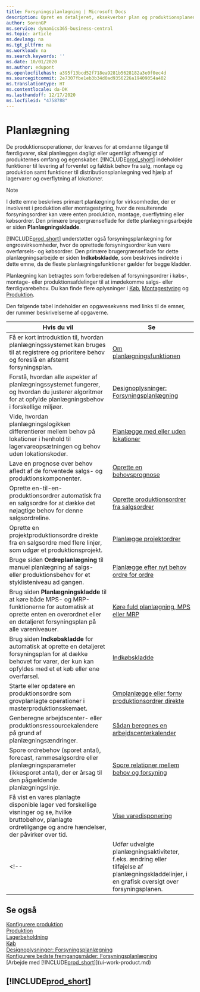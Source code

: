 ```yaml
---
title: Forsyningsplanlægning | Microsoft Docs
description: Opret en detaljeret, eksekverbar plan og produktionsplanen med endelig montage til salgs- og produktionsbehov.
author: SorenGP
ms.service: dynamics365-business-central
ms.topic: article
ms.devlang: na
ms.tgt_pltfrm: na
ms.workload: na
ms.search.keywords: ''
ms.date: 10/01/2020
ms.author: edupont
ms.openlocfilehash: a395f13bcd52f718ea9281b5628182a3e0f0ec4d
ms.sourcegitcommit: 2e7307fbe1eb3b34d0ad9356226a19409054a402
ms.translationtype: HT
ms.contentlocale: da-DK
ms.lasthandoff: 12/17/2020
ms.locfileid: "4758788"
---
```

# <a name="planning"></a>Planlægning

De produktionsoperationer, der kræves for at omdanne tilgange til færdigvarer, skal planlægges dagligt eller ugentligt afhængigt af produkternes omfang og egenskaber. [!INCLUDE[prod_short](includes/prod_short.md)] indeholder funktioner til levering af forventet og faktisk behov fra salg, montage og produktion samt funktioner til distributionsplanlægning ved hjælp af lagervarer og overflytning af lokationer.

> [!NOTE]
> I dette emne beskrives primært planlægning for virksomheder, der er involveret i produktion eller montagestyring, hvor de resulterende forsyningsordrer kan være enten produktion, montage, overflytning eller købsordrer. Den primære brugergrænseflade for dette planlægningsarbejde er siden **Planlægningskladde**.
>
> [!INCLUDE[prod_short](includes/prod_short.md)] understøtter også forsyningsplanlægning for engrosvirksomheder, hvor de oprettede forsyningsordrer kun være overførsels- og købsordrer. Den primære brugergrænseflade for dette planlægningsarbejde er siden **Indkøbskladde**, som beskrives indirekte i dette emne, da de fleste planlægningsfunktioner gælder for begge kladder.

Planlægning kan betragtes som forberedelsen af forsyningsordrer i købs-, montage- eller produktionsafdelinger til at imødekomme salgs- eller færdigvarebehov. Du kan finde flere oplysninger i [Køb](purchasing-manage-purchasing.md), [Montagestyring](assembly-assemble-items.md) og [Produktion](production-manage-manufacturing.md).

Den følgende tabel indeholder en opgavesekvens med links til de emner, der rummer beskrivelserne af opgaverne.  

|**Hvis du vil**|**Se**|  
|------------|-------------|  
|Få er kort introduktion til, hvordan planlægningssystemet kan bruges til at registrere og prioritere behov og foreslå en afstemt forsyningsplan.|[Om planlægningsfunktionen](production-about-planning-functionality.md)|
|Forstå, hvordan alle aspekter af planlægningssystemet fungerer, og hvordan du justerer algoritmer for at opfylde planlægningsbehov i forskellige miljøer.|[Designoplysninger: Forsyningsplanlægning](design-details-supply-planning.md)|
|Vide, hvordan planlægningslogikken differentierer mellem behov på lokationer i henhold til lagervareopsætningen og behov uden lokationskoder.|[Planlægge med eller uden lokationer](production-planning-with-without-locations.md)|
|Lave en prognose over behov afledt af de forventede salgs- og produktionskomponenter.|[Oprette en behovsprognose](production-how-to-create-a-forecast.md)|  
|Oprette en-til-en-produktionsordrer automatisk fra en salgsordre for at dække det nøjagtige behov for denne salgsordreline.|[Oprette produktionsordrer fra salgsordrer](production-how-to-create-production-orders-from-sales-orders.md)|
|Oprette en projektproduktionsordre direkte fra en salgsordre med flere linjer, som udgør et produktionsprojekt.|[Planlægge projektordrer](production-how-to-plan-project-orders.md)|
|Bruge siden **Ordreplanlægning** til manuel planlægning af salgs- eller produktionsbehov for et styklisteniveau ad gangen.|[Planlægge efter nyt behov ordre for ordre](production-how-to-plan-for-new-demand.md)|
|Brug siden **Planlægningskladde** til at køre både MPS- og MRP-funktionerne for automatisk at oprette enten en overordnet eller en detaljeret forsyningsplan på alle vareniveauer.|[Køre fuld planlægning, MPS eller MRP](production-how-to-run-mps-and-mrp.md)|
|Brug siden **Indkøbskladde** for automatisk at oprette en detaljeret forsyningsplan for at dække behovet for varer, der kun kan opfyldes med et et køb eller ene overførsel.|[Indkøbskladde](production-about-planning-functionality.md#requisition-worksheet)|  
|Starte eller opdatere en produktionsordre som grovplanlagte operationer i masterproduktionsskemaet.|[Omplanlægge eller forny produktionsordrer direkte](production-how-to-replan-refresh-production-orders.md)|
|Genberegne arbejdscenter- eller produktionsressourcekalendere på grund af planlægningsændringer.|[Sådan beregnes en arbejdscenterkalender](production-how-to-create-work-center-calendars.md#to-calculate-a-work-center-calendar)|
|Spore ordrebehov (sporet antal), forecast, rammesalgsordre eller planlægningsparameter (ikkesporet antal), der er årsag til den pågældende planlægningslinje.|[Spore relationer mellem behov og forsyning](production-how-track-demand-supply.md)|
|Få vist en vares planlagte disponible lager ved forskellige visninger og se, hvilke bruttobehov, planlagte ordretilgange og andre hændelser, der påvirker over tid.|[Vise varedisponering](inventory-how-availability-overview.md)|  
<!--|Udfør udvalgte planlægningsaktiviteter, f.eks. ændring eller tilføjelse af planlægningskladdelinjer, i en grafisk oversigt over forsyningsplanen.|[Ændre planlægningsforslag i en grafisk visning](production-how-to-modify-planning-suggestions-in-a-graphical-view.md)|-->

## <a name="see-also"></a>Se også

[Konfigurere produktion](production-configure-production-processes.md)  
[Produktion](production-manage-manufacturing.md)  
[Lagerbeholdning](inventory-manage-inventory.md)  
[Køb](purchasing-manage-purchasing.md)  
[Designoplysninger: Forsyningsplanlægning](design-details-supply-planning.md)  
[Konfigurere bedste fremgangsmåder: Forsyningsplanlægning](setup-best-practices-supply-planning.md)  
[Arbejde med [!INCLUDE[prod_short](includes/prod_short.md)]](ui-work-product.md)

## [!INCLUDE[prod_short](includes/free_trial_md.md)]  
